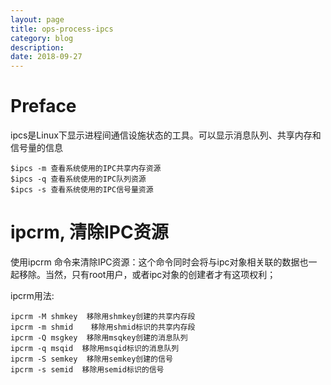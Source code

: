 ```yaml
---
layout: page
title: ops-process-ipcs
category: blog
description: 
date: 2018-09-27
---
```

# Preface
ipcs是Linux下显示进程间通信设施状态的工具。可以显示消息队列、共享内存和信号量的信息

	$ipcs -m 查看系统使用的IPC共享内存资源
	$ipcs -q 查看系统使用的IPC队列资源
	$ipcs -s 查看系统使用的IPC信号量资源

# ipcrm, 清除IPC资源
使用ipcrm 命令来清除IPC资源：这个命令同时会将与ipc对象相关联的数据也一起移除。当然，只有root用户，或者ipc对象的创建者才有这项权利；

ipcrm用法:

	ipcrm -M shmkey  移除用shmkey创建的共享内存段
	ipcrm -m shmid    移除用shmid标识的共享内存段
	ipcrm -Q msgkey  移除用msqkey创建的消息队列
	ipcrm -q msqid  移除用msqid标识的消息队列
	ipcrm -S semkey  移除用semkey创建的信号
	ipcrm -s semid  移除用semid标识的信号